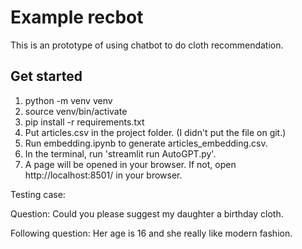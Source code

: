 # Example recbot

This is an prototype of using chatbot to do cloth recommendation.

## Get started

1. python -m venv venv
2. source venv/bin/activate
3. pip install -r requirements.txt
4. Put articles.csv in the project folder. (I didn't put the file on git.)
5. Run embedding.ipynb to generate articles_embedding.csv.
4. In the terminal, run 'streamlit run AutoGPT.py'.
5. A page will be opened in your browser. If not, open http://localhost:8501/ in your browser.



Testing case:

Question: Could you please suggest my daughter a birthday cloth.

Following question: Her age is 16 and she really like modern fashion.